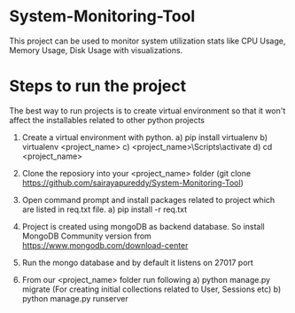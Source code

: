 # System-Monitoring-Tool
This project can be used to monitor system utilization stats like CPU Usage, Memory Usage, Disk Usage with visualizations.

# Steps to run the project
The best way to run projects is to create virtual environment so that it won't affect the installables related to other python projects

1) Create a virtual environment with python.
      a) pip install virtualenv
      b) virtualenv <project_name>
      c) <project_name>\Scripts\activate
      d) cd <project_name>

2) Clone the reposiory into your <project_name> folder (git clone https://github.com/sairayapureddy/System-Monitoring-Tool)
3) Open command prompt and install packages related to project which are listed in req.txt file.
      a) pip install -r req.txt

4) Project is created using mongoDB as backend database. So install MongoDB Community version from https://www.mongodb.com/download-center
5) Run the mongo database and by default it listens on 27017 port
6) From our <project_name> folder run following
      a) python manage.py migrate (For creating initial collections related to User, Sessions etc)
      b) python manage.py runserver
